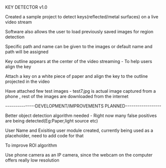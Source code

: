 KEY DETECTOR v1.0

Created a sample project to detect keys(reflected/metal surfaces) on a live video stream


Software also allows the user to load previously saved images for region detection


Specific path and name can be given to the images or default name and path will be assigned


Key outline appears at the center of the video streaming - To help users align the key 


Attach a key on a white piece of paper and align the key to the outline projected in the video


Have attached few test images - test7.jpg is actual image captured from a phone , rest of the images are downloaded from the internet


---------------DEVELOPMENT/IMPROVEMENTS PLANNED------------------

Better object detection algorithm needed - Right now many false positives are being detected(Eg:Paper,light source etc)


User Name and Exisiting user module created, currently being used as a placeholder, need to add code for that


To improve ROI algorithm


Use phone camera as an IP camera, since the webcam on the computer offers really low resolution
